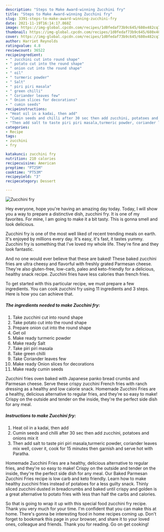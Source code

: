 ```yaml
---
description: "Steps to Make Award-winning Zucchini fry"
title: "Steps to Make Award-winning Zucchini fry"
slug: 3391-steps-to-make-award-winning-zucchini-fry
date: 2021-11-19T16:14:17.868Z
image: https://img-global.cpcdn.com/recipes/1d0fedaf73b9c645/680x482cq70/zucchini-fry-recipe-main-photo.jpg
thumbnail: https://img-global.cpcdn.com/recipes/1d0fedaf73b9c645/680x482cq70/zucchini-fry-recipe-main-photo.jpg
cover: https://img-global.cpcdn.com/recipes/1d0fedaf73b9c645/680x482cq70/zucchini-fry-recipe-main-photo.jpg
author: Harriet Reynolds
ratingvalue: 4.8
reviewcount: 36522
recipeingredient:
- " zucchini cut into round shape"
- " potato cut into the round shape"
- " onion cut into the round shape"
- " oil"
- " turmeric powder"
- " Salt"
- " piri piri masala"
- " green chilli"
- " Coriander leaves few"
- " Onion slices for decorations"
- " cumin seeds"
recipeinstructions:
- "Heat oil in a kadai, then add"
- "Cumin seeds and chilli after 30 sec then add zucchini, potatoes and onions mix it"
- "Then add salt to taste piri piri masala,turmeric powder, coriander leaves mix well, cover it, cook for 15 minutes then garnish and serve hot with Paratha."
categories:
- Recipe
tags:
- zucchini
- fry

katakunci: zucchini fry 
nutrition: 210 calories
recipecuisine: American
preptime: "PT25M"
cooktime: "PT53M"
recipeyield: "3"
recipecategory: Dessert

---
```



![Zucchini fry](https://img-global.cpcdn.com/recipes/1d0fedaf73b9c645/680x482cq70/zucchini-fry-recipe-main-photo.jpg)

Hey everyone, hope you're having an amazing day today. Today, I will show you a way to prepare a distinctive dish, zucchini fry. It is one of my favorites. For mine, I am going to make it a bit tasty. This is gonna smell and look delicious.

Zucchini fry is one of the most well liked of recent trending meals on earth. It's enjoyed by millions every day. It's easy, it's fast, it tastes yummy. Zucchini fry is something that I've loved my whole life. They're fine and they look fantastic.

And no one would ever believe that these are baked! These baked zucchini fries are ultra cheesy and flavorful with freshly grated Parmesan cheese. They&#39;re also gluten-free, low-carb, paleo and keto-friendly for a delicious, healthy snack recipe. Zucchini fries have less calories than french fries.


To get started with this particular recipe, we must prepare a few ingredients. You can cook zucchini fry using 11 ingredients and 3 steps. Here is how you can achieve that.

<!--inarticleads1-->

##### The ingredients needed to make Zucchini fry:

1. Take  zucchini cut into round shape
1. Take  potato cut into the round shape
1. Prepare  onion cut into the round shape
1. Get  oil
1. Make ready  turmeric powder
1. Make ready  Salt
1. Take  piri piri masala
1. Take  green chilli
1. Take  Coriander leaves few
1. Make ready  Onion slices for decorations
1. Make ready  cumin seeds


Zucchini fries oven baked with Japanese panko bread crumbs and Parmesan cheese. Serve these crispy zucchini French fries with ranch dressing as a healthy and low calorie snack. Homemade Zucchini Fries are a healthy, delicious alternative to regular fries, and they&#39;re so easy to make! Crispy on the outside and tender on the inside, they&#39;re the perfect side dish for any meal. 

<!--inarticleads2-->

##### Instructions to make Zucchini fry:

1. Heat oil in a kadai, then add
1. Cumin seeds and chilli after 30 sec then add zucchini, potatoes and onions mix it
1. Then add salt to taste piri piri masala,turmeric powder, coriander leaves mix well, cover it, cook for 15 minutes then garnish and serve hot with Paratha.


Homemade Zucchini Fries are a healthy, delicious alternative to regular fries, and they&#39;re so easy to make! Crispy on the outside and tender on the inside, they&#39;re the perfect side dish for any meal. Our Baked Parmesan Zucchini Fries recipe is low carb and keto friendly. Learn how to make healthy zucchini fries instead of potatoes for a less guilty snack. Thinly sliced zucchini dusted in breadcrumbs and baked until crispy and golden is a great alternative to potato fries with less than half the carbs and calories. 

So that is going to wrap it up with this special food zucchini fry recipe. Thank you very much for your time. I'm confident that you can make this at home. There's gonna be interesting food in home recipes coming up. Don't forget to bookmark this page in your browser, and share it to your loved ones, colleague and friends. Thank you for reading. Go on get cooking!
